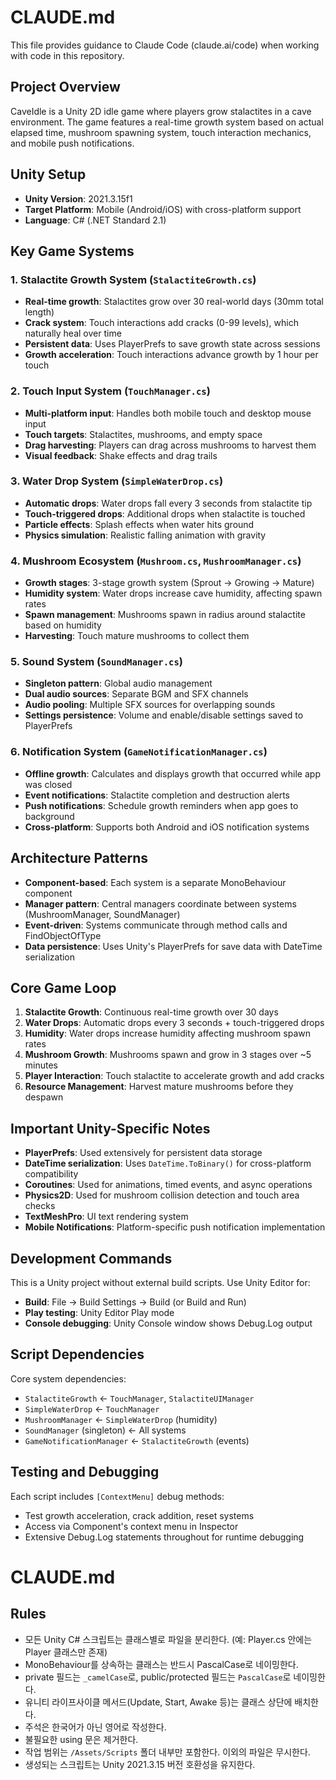 # CLAUDE.md

This file provides guidance to Claude Code (claude.ai/code) when working with code in this repository.

## Project Overview

CaveIdle is a Unity 2D idle game where players grow stalactites in a cave environment. The game features a real-time growth system based on actual elapsed time, mushroom spawning system, touch interaction mechanics, and mobile push notifications.

## Unity Setup

- **Unity Version**: 2021.3.15f1
- **Target Platform**: Mobile (Android/iOS) with cross-platform support
- **Language**: C# (.NET Standard 2.1)

## Key Game Systems

### 1. Stalactite Growth System (`StalactiteGrowth.cs`)
- **Real-time growth**: Stalactites grow over 30 real-world days (30mm total length)
- **Crack system**: Touch interactions add cracks (0-99 levels), which naturally heal over time
- **Persistent data**: Uses PlayerPrefs to save growth state across sessions
- **Growth acceleration**: Touch interactions advance growth by 1 hour per touch

### 2. Touch Input System (`TouchManager.cs`)
- **Multi-platform input**: Handles both mobile touch and desktop mouse input
- **Touch targets**: Stalactites, mushrooms, and empty space
- **Drag harvesting**: Players can drag across mushrooms to harvest them
- **Visual feedback**: Shake effects and drag trails

### 3. Water Drop System (`SimpleWaterDrop.cs`)
- **Automatic drops**: Water drops fall every 3 seconds from stalactite tip
- **Touch-triggered drops**: Additional drops when stalactite is touched
- **Particle effects**: Splash effects when water hits ground
- **Physics simulation**: Realistic falling animation with gravity

### 4. Mushroom Ecosystem (`Mushroom.cs`, `MushroomManager.cs`)
- **Growth stages**: 3-stage growth system (Sprout → Growing → Mature)
- **Humidity system**: Water drops increase cave humidity, affecting spawn rates
- **Spawn management**: Mushrooms spawn in radius around stalactite based on humidity
- **Harvesting**: Touch mature mushrooms to collect them

### 5. Sound System (`SoundManager.cs`)
- **Singleton pattern**: Global audio management
- **Dual audio sources**: Separate BGM and SFX channels
- **Audio pooling**: Multiple SFX sources for overlapping sounds
- **Settings persistence**: Volume and enable/disable settings saved to PlayerPrefs

### 6. Notification System (`GameNotificationManager.cs`)
- **Offline growth**: Calculates and displays growth that occurred while app was closed
- **Event notifications**: Stalactite completion and destruction alerts
- **Push notifications**: Schedule growth reminders when app goes to background
- **Cross-platform**: Supports both Android and iOS notification systems

## Architecture Patterns

- **Component-based**: Each system is a separate MonoBehaviour component
- **Manager pattern**: Central managers coordinate between systems (MushroomManager, SoundManager)
- **Event-driven**: Systems communicate through method calls and FindObjectOfType
- **Data persistence**: Uses Unity's PlayerPrefs for save data with DateTime serialization

## Core Game Loop

1. **Stalactite Growth**: Continuous real-time growth over 30 days
2. **Water Drops**: Automatic drops every 3 seconds + touch-triggered drops
3. **Humidity**: Water drops increase humidity affecting mushroom spawn rates
4. **Mushroom Growth**: Mushrooms spawn and grow in 3 stages over ~5 minutes
5. **Player Interaction**: Touch stalactite to accelerate growth and add cracks
6. **Resource Management**: Harvest mature mushrooms before they despawn

## Important Unity-Specific Notes

- **PlayerPrefs**: Used extensively for persistent data storage
- **DateTime serialization**: Uses `DateTime.ToBinary()` for cross-platform compatibility
- **Coroutines**: Used for animations, timed events, and async operations
- **Physics2D**: Used for mushroom collision detection and touch area checks
- **TextMeshPro**: UI text rendering system
- **Mobile Notifications**: Platform-specific push notification implementation

## Development Commands

This is a Unity project without external build scripts. Use Unity Editor for:
- **Build**: File → Build Settings → Build (or Build and Run)
- **Play testing**: Unity Editor Play mode
- **Console debugging**: Unity Console window shows Debug.Log output

## Script Dependencies

Core system dependencies:
- `StalactiteGrowth` ← `TouchManager`, `StalactiteUIManager`
- `SimpleWaterDrop` ← `TouchManager`
- `MushroomManager` ← `SimpleWaterDrop` (humidity)
- `SoundManager` (singleton) ← All systems
- `GameNotificationManager` ← `StalactiteGrowth` (events)

## Testing and Debugging

Each script includes `[ContextMenu]` debug methods:
- Test growth acceleration, crack addition, reset systems
- Access via Component's context menu in Inspector
- Extensive Debug.Log statements throughout for runtime debugging

# CLAUDE.md

## Rules
- 모든 Unity C# 스크립트는 클래스별로 파일을 분리한다. (예: Player.cs 안에는 Player 클래스만 존재)
- MonoBehaviour를 상속하는 클래스는 반드시 PascalCase로 네이밍한다.
- private 필드는 `_camelCase`로, public/protected 필드는 `PascalCase`로 네이밍한다.
- 유니티 라이프사이클 메서드(Update, Start, Awake 등)는 클래스 상단에 배치한다.
- 주석은 한국어가 아닌 영어로 작성한다.
- 불필요한 using 문은 제거한다.
- 작업 범위는 `/Assets/Scripts` 폴더 내부만 포함한다. 이외의 파일은 무시한다.
- 생성되는 스크립트는 Unity 2021.3.15 버전 호환성을 유지한다.
